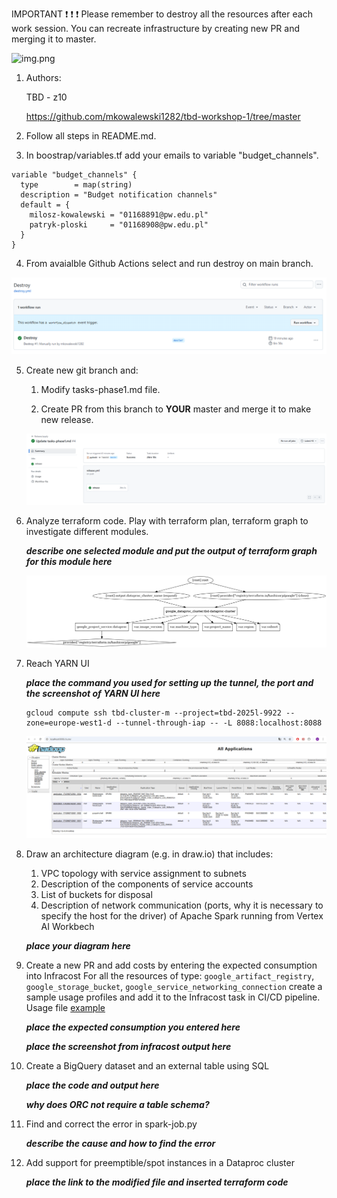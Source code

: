 IMPORTANT ❗ ❗ ❗ Please remember to destroy all the resources after each work session. You can recreate infrastructure by creating new PR and merging it to master.

![img.png](doc/figures/destroy.png)

1. Authors:

   TBD - z10

   <https://github.com/mkowalewski1282/tbd-workshop-1/tree/master>

2. Follow all steps in README.md.

3. In boostrap/variables.tf add your emails to variable "budget_channels".

```hcl
variable "budget_channels" {
  type        = map(string)
  description = "Budget notification channels"
  default = {
    milosz-kowalewski = "01168891@pw.edu.pl"
    patryk-ploski     = "01168908@pw.edu.pl"
  }
}
```

4. From avaialble Github Actions select and run destroy on main branch.

![alt text](images/destroy_action.png)

5. Create new git branch and:
    1. Modify tasks-phase1.md file.

    2. Create PR from this branch to **YOUR** master and merge it to make new release.

    ![alt text](images/release_task_1.png)


6. Analyze terraform code. Play with terraform plan, terraform graph to investigate different modules.

    ***describe one selected module and put the output of terraform graph for this module here***

    ![alt text](images/terraform-graph-plan-dataproc.png)

7. Reach YARN UI

   ***place the command you used for setting up the tunnel, the port and the screenshot of YARN UI here***
   ```hcl
   gcloud compute ssh tbd-cluster-m --project=tbd-2025l-9922 --zone=europe-west1-d --tunnel-through-iap -- -L 8088:localhost:8088
   ```

   ![alt text](images/yarn_ui.png)

8. Draw an architecture diagram (e.g. in draw.io) that includes:
    1. VPC topology with service assignment to subnets
    2. Description of the components of service accounts
    3. List of buckets for disposal
    4. Description of network communication (ports, why it is necessary to specify the host for the driver) of Apache Spark running from Vertex AI Workbech

    ***place your diagram here***

9. Create a new PR and add costs by entering the expected consumption into Infracost
For all the resources of type: `google_artifact_registry`, `google_storage_bucket`, `google_service_networking_connection`
create a sample usage profiles and add it to the Infracost task in CI/CD pipeline. Usage file [example](https://github.com/infracost/infracost/blob/master/infracost-usage-example.yml)

   ***place the expected consumption you entered here***

   ***place the screenshot from infracost output here***

10. Create a BigQuery dataset and an external table using SQL

    ***place the code and output here***

    ***why does ORC not require a table schema?***

11. Find and correct the error in spark-job.py

    ***describe the cause and how to find the error***

12. Add support for preemptible/spot instances in a Dataproc cluster

    ***place the link to the modified file and inserted terraform code***


